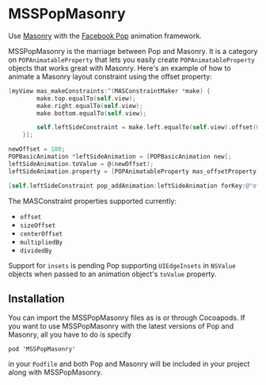 MSSPopMasonry
===========

Use [Masonry](https://github.com/cloudkite/Masonry/) with the [Facebook Pop](https://github.com/facebook/pop/) animation framework.

MSSPopMasonry is the marriage between Pop and Masonry. It is a category on `POPAnimatableProperty` that lets you easily create `POPAnimatableProperty` objects that works great with Masonry. Here's an example of how to animate a Masonry layout constraint using the offset property:

```objective-c
[myView mas_makeConstraints:^(MASConstraintMaker *make) {
        make.top.equalTo(self.view);
        make.right.equalTo(self.view);
        make.bottom.equalTo(self.view);

        self.leftSideConstraint = make.left.equalTo(self.view).offset(0);
    }];

newOffset = 100;
POPBasicAnimation *leftSideAnimation = [POPBasicAnimation new];
leftSideAnimation.toValue = @(newOffset);
leftSideAnimation.property = [POPAnimatableProperty mas_offsetProperty];

[self.leftSideConstraint pop_addAnimation:leftSideAnimation forKey:@"offset"];
```

The MASConstraint properties supported currently:
- `offset`
- `sizeOffset`
- `centerOffset`
- `multipliedBy`
- `dividedBy`

Support for `insets` is pending Pop supporting `UIEdgeInsets` in `NSValue` objects when passed to an animation object's `toValue` property.

## Installation
You can import the MSSPopMasonry files as is or through Cocoapods. If you want to use MSSPopMasonry with the latest versions of Pop and Masonry, all you have to do is specify
```
pod 'MSSPopMasonry' 
```
in your `Podfile` and both Pop and Masonry will be included in your project along with MSSPopMasonry.

